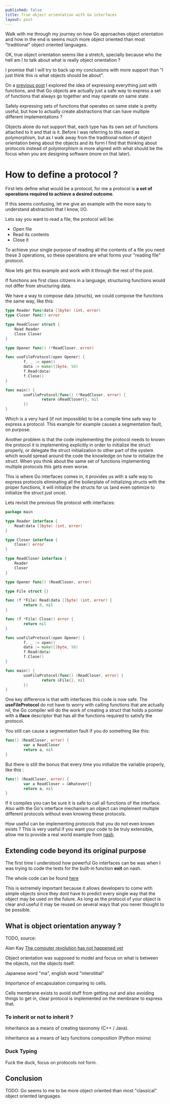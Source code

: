 ```yaml
---
published: false
title: True object orientation with Go interfaces
layout: post
---
```


Walk with me through my journey on how Go approaches
object orientation and how in the end is seems much
more object oriented than most "traditional" object
oriented languages.

<!-- more -->

OK, true object orientation seems like a stretch,
specially because who the hell am I to talk about
what is really object orientation ?

I promise that I will try to back up my conclusions
with more support than "I just think this is what objects
should be about".

On a [previous post](https://katcipis.github.io/2017/03/28/exploring-go-objects.html)
I explored the idea of expressing everything just with functions, and that
Go objects are actually just a safe way to express a 
set of functions that always go together and may operate on same state.

Safely expressing sets of functions that operates on same state is pretty
useful, but how to actually create abstractions that can have multiple
different implementations ?

Objects alone do not support that, each type has its own set of functions
attached to it and that is it. Before I was referring to this need as
polymorphism, but as I walk away from the traditional notion of object
orientation being about the objects and its form I find that thinking about
protocols instead of polymorphism is more aligned with what should be the
focus when you are designing software (more on that later).

# How to define a protocol ?

First lets define what would be a protocol, for me a protocol
is **a set of operations required to achieve a desired outcome**.

If this seems confusing, let me give an example with the more
easy to understand abstraction that I know, I/O.

Lets say you want to read a file, the protocol will be:

* Open file
* Read its contents
* Close it

To achieve your single purpose of reading all the contents of a file you
need these 3 operations, so these operations are what forms your
"reading file" protocol.

Now lets get this example and work with it through the rest of the post.

If functions are first class citizens in a language, structuring
functions would not differ from structuring data.

We have a way to compose data (structs), we could compose the functions the
same way, like this:

```go
type Reader func(data []byte) (int, error)
type Closer func() error

type ReadCloser struct {
    Read Reader
    Close Closer
}

type Opener func() (*ReadCloser, error)

func useFileProtocol(open Opener) {
        f, _ := open()
        data := make([]byte, 50)
        f.Read(data)
        f.Close()
}

func main() {
        useFileProtocol(func() (*ReadCloser, error) {
                return &ReadCloser{}, nil
        })
}
```

Which is a very hard (if not impossible) to be a compile time
safe way to express a protocol. This example for example causes
a segmentation fault, on purpose.

Another problem is that the code implementing the protocol
needs to known the protocol it is implementing explicitly
in order to initialize the struct properly, or delegate
the struct initialization to other part of the system
which would spread around the code the knowledge on how
to initialize the struct.  When you think about the same set
of functions implementing multiple
protocols this gets even worse.

This is where Go interfaces comes in,
it provides us with a safe way to express protocols eliminating
all the boilerplate of initializing structs with the proper functions,
it will initialize the structs for us (and even optimize to
initialize the struct just once).

Lets revisit the previous file protocol with interfaces:

```go
package main

type Reader interface {
    Read(data []byte) (int, error)
}

type Closer interface {
    Close() error
}

type ReadCloser interface {
    Reader
    Closer
}

type Opener func() (ReadCloser, error)

type File struct {}

func (f *File) Read(data []byte) (int, error) {
        return 0, nil
}

func (f *File) Close() error {
        return nil
}

func useFileProtocol(open Opener) {
        f, _ := open()
        data := make([]byte, 50)
        f.Read(data)
        f.Close()
}

func main() {
        useFileProtocol(func() (ReadCloser, error) {
                return &File{}, nil
        })
}
```

One key difference is that with interfaces this code is now
safe. The **useFileProtocol** do not have to worry with calling
functions that are actually nil, the Go compiler will do the work
of creating a struct that holds a pointer with a **iface** descriptor
that has all the functions required to satisfy the protocol.

You still can cause a segmentation fault if you do something like this:

```go
func() (ReadCloser, error) {
        var a ReadCloser
        return a, nil
}
```

But there is still the bonus that every time you initialize the variable
properly, like this :

```go
func() (ReadCloser, error) {
        var a ReadCloser = &Whatever{}
        return a, nil
}
```

If it compiles you can be sure it is safe to call all functions of the interface.
Also with the Go's interface mechanism an object can implement multiple different
protocols without even knowing these protocols.

How useful can be implementing protocols that you do not even known exists ?
This is very useful if you want your code to be truly extensible, allow me
to provide a real world example from [nash](https://github.com/NeowayLabs/nash).

## Extending code beyond its original purpose

The first time I understood how powerful Go interfaces can be was
when I was trying to code the tests for the built-in function **exit**
on nash.

The whole code can be found
[here](https://github.com/NeowayLabs/nash/blob/c0cdacd3633ce7a21714c9c6e1ee76bceecd3f6e/internal/sh/builtin/exit_test.go)

This is extremely important because it allows developers to come
with simple objects since they dont have to predict every single way
that the object may be used on the future. As long as the protocol
of your object is clear and useful it may be reused on several ways
that you never thought to be possible.

## What is object orientation anyway ?

TODO, source:

Alan Kay [The computer revolution has not happened yet](https://www.youtube.com/watch?v=oKg1hTOQXoY)

Object orientation was supposed to model and focus on what is between the objects, not
the objects itself.

Japanese word "ma", english word "interstitial"

Importance of encapsulation comparing to cells.

Cells membrane exists to avoid stuff from getting out and also
avoiding things to get in, clear protocol is implemented on
the membrane to express that.

### To inherit or not to inherit ?

Inheritance as a means of creating taxonomy (C++ / Java).

Inheritance as a means of lazy functions composition (Python mixins)

### Duck Typing

Fuck the duck, focus on protocols not form.

## Conclusion

TODO: Go seems to me to be more object oriented
than most "classical" object oriented languages.

